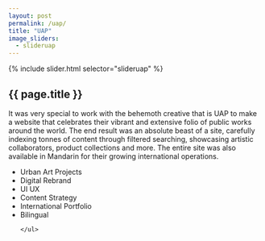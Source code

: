 ```yaml
---
layout: post
permalink: /uap/
title: "UAP"
image_sliders:
  - slideruap
---
```

<section class="section fadeup clear float_left">

<div class="col-1-2">
  <div id="slideshow">
  {% include slider.html selector="slideruap" %}
  </div>
</div>

<div class="col-1-2">
  <article class="txt-left">
    <h2>{{ page.title }}</h2>
    <p>It was very special to work with the behemoth creative that is UAP to make a website that celebrates their vibrant and extensive folio of public works around the world. The end result was an absolute beast of a site, carefully indexing tonnes of content through filtered searching, showcasing artistic collaborators, product collections and more. The entire site was also available in Mandarin for their growing international operations.
    </p>
    <ul>
      <li>Urban Art Projects</li>
      <li>Digital Rebrand</li>
      <li>UI UX</li>
      <li>Content Strategy</li>
      <li>International Portfolio</li>
      <li>Bilingual</li>
      
    </ul>
  </article>
</div>

</section>
